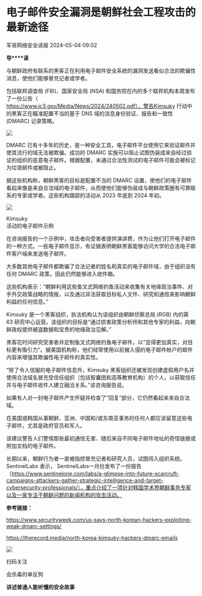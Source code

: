 #  电子邮件安全漏洞是朝鲜社会工程攻击的最新途径   
 军哥网络安全读报   2024-05-04 09:02  
  
**导****读**  
  
  
  
与朝鲜政府有联系的黑客正在利用电子邮件安全系统的漏洞发送看似合法的欺骗性消息，使他们能够冒充记者或学者。  
  
  
包括联邦调查局
(FBI)、国家安全局 (NSA)
和国务院在内的多个联邦机构本周发布了一份公告（  
https://www.ic3.gov/Media/News/2024/240502.pdf），警告Kimsuky
行动中的黑客正在瞄准配置不当的基于 DNS 域的消息身份验证、报告和一致性 (DMARC) 记录策略。  
  
![](https://mmbiz.qpic.cn/mmbiz_png/AnRWZJZfVaFFYicGQRrZyl3DsibH4QuZicODn5QLFlYOcSg2gBqxNQYhxInEUGGRjTtVtYM3IovLWjZ7PNr89pLCg/640?wx_fmt=png&from=appmsg "")  
  
  
DMARC
已有十多年的历史，是一种安全工具，电子邮件平台使用它来验证邮件并使其流行的域无法被欺骗。成功的 DMARC
实施可以阻止试图伪装成来自经过验证的组织的恶意电子邮件。根据配置，未通过合法性测试的电子邮件可能会被标记为垃圾邮件或被阻止。  
  
  
据这些机构称，朝鲜黑客的目标是配置不当的
DMARC 设置，使他们的电子邮件看起来像是来自合法域的电子邮件，从而使他们能够伪装成与朝鲜政策圈有可靠联系的专家或学者。这些机构跟踪的活动从 2023
年底到 2024 年初。  
  
![](https://mmbiz.qpic.cn/mmbiz_png/AnRWZJZfVaFFYicGQRrZyl3DsibH4QuZicOjy1uO3zQNhI7UNXXVNN4sMpPYxETqEPnP34RZ38FDlscaMJ1qWSCBw/640?wx_fmt=png&from=appmsg "")  
  
Kimsuky  
活动的电子邮件示例  
  
  
在咨询报告的一个示例中，攻击者向受害者提供演讲费，作为让他们打开电子邮件的一种方式。一些电子邮件显示，有证据表明朝鲜黑客能够访问大学的合法电子邮件客户端来发送电子邮件。  
  
  
大多数其他电子邮件都欺骗了合法记者的姓名和真实的电子邮件域，由于组织没有任何
DMARC 政策，因此仍然能够进入收件箱。  
  
  
这些机构表示：“朝鲜利用这些鱼叉式网络钓鱼活动来收集有关地缘政治事件、对手外交政策战略的情报，以及通过非法获取目标私人文件、研究和通信来影响朝鲜利益的任何信息。”  
  
  
Kimsuky
是一个黑客组织，执法机构认为该组织由朝鲜侦察总局 (RGB) 内的第 63
研究中心运营。该组织的目标是“通过损害政策分析师和其他专家的利益，向朝鲜政权提供被盗数据和宝贵的地缘政治见解。”  
  
  
黑客花时间研究受害者并定制鱼叉式网络钓鱼电子邮件，以“显得更加真实，对目标更有吸引力”。据美国机构称，他们经常使用以前被入侵的电子邮件帐户的邮件内容来增强其欺骗性电子邮件的真实性。  
  
  
“除了令人信服的电子邮件信息外，Kimsuky
黑客组织还被发现创建虚假用户名并使用合法域名冒充受信任组织（包括智囊团和高等教育机构）的个人，以获取信任并与电子邮件收件人建立融洽关系。”该咨询报告说。  
  
  
如果有人对一封电子邮件产生怀疑并检查了“回复”部分，它仍然看起来来自合法域。  
  
  
在美国或韩国从事朝鲜、亚洲、中国和/或东南亚事务的任何人都应该留意这些电子邮件，尤其是政府官员和军人。  
  
  
该建议警告人们警惕那些最初通信无害、随后来自不同电子邮件地址的奇怪链接或附加文档的电子邮件。  
  
  
长期以来，朝鲜行为者一直被指控冒充记者和研究人员，试图闯入组织系统。SentinelLabs 表示，
SentinelLabs一月份发布了一份报告（https://www.sentinelone.com/labs/a-glimpse-into-future-scarcruft-campaigns-attackers-gather-strategic-intelligence-and-target-cybersecurity-professionals/），重点介绍了一项针对韩国学术界朝鲜事务专家以及一家专注于朝鲜问题的新闻机构的攻击活动。  
  
  
**参考链接：**  
  
https://www.securityweek.com/us-says-north-korean-hackers-exploiting-weak-dmarc-settings/  
  
https://therecord.media/north-korea-kimsuky-hackers-dmarc-emails  
  
![](https://mmbiz.qpic.cn/mmbiz_jpg/AnRWZJZfVaGC3gsJClsh4Fia0icylyBEnBywibdbkrLLzmpibfdnf5wNYzEUq2GpzfedMKUjlLJQ4uwxAFWLzHhPFQ/640?wx_fmt=jpeg&wxfrom=5&wx_lazy=1&wx_co=1 "")  
  
扫码关注  
  
会杀毒的单反狗  
  
**讲述普通人能听懂的安全故事**  
  
